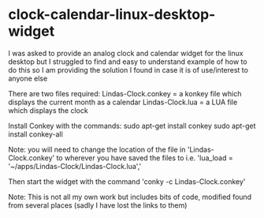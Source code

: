 # clock-calendar-linux-desktop-widget

I was asked to provide an analog clock and calendar widget for the linux desktop but I struggled to find and easy to understand
example of how to do this so I am providing the solution I found in case it is of use/interest to anyone else

There are two files required:
      Lindas-Clock.conkey = a konkey file which displays the current month as a calendar 
      Lindas-Clock.lua = a LUA file which displays the clock

Install Conkey with the commands:
      sudo apt-get install conkey
      sudo apt-get install conkey-all

Note: you will need to change the location of the file in 'Lindas-Clock.conkey' to wherever you have saved the files to
      i.e. 'lua_load = '~/apps/Lindas-Clock/Lindas-Clock.lua','

Then start the widget with the command 'conky -c Lindas-Clock.conkey'

Note: This is not all my own work but includes bits of code, modified found from several places (sadly I have lost the links to them)
